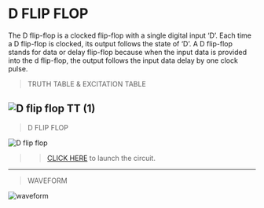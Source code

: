 <h1>D FLIP FLOP</h1>

The D flip-flop is a clocked flip-flop with a single digital input ‘D’. Each time a D flip-flop is clocked, its output follows the state of ‘D’.
A D flip-flop stands for data or delay flip-flop because when the input data is provided into the d flip-flop, the output follows the input data delay by one clock pulse.

> TRUTH TABLE & EXCITATION TABLE 

![D flip flop  TT (1)](https://user-images.githubusercontent.com/123290522/234079989-ad4017d3-e0da-4c7c-8b60-5ba960587858.jpg)
-------
>D FLIP FLOP

![D flip flop](https://user-images.githubusercontent.com/123290522/234080113-3aabdcfd-1af7-4c76-ad6a-b405605797a2.jpeg)
>>[CLICK HERE](https://circuitverse.org/simulator/edit/d-flip-flop-39019b4b-5af1-467e-a6d2-c2e4eed4555c) to launch the circuit.
------
>WAVEFORM

![waveform](https://user-images.githubusercontent.com/123290522/234080607-21a89473-1ee1-4035-9905-dbf1d98b4672.png)


